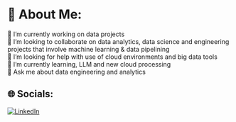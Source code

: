 # 💫 About Me:
🔭 I’m currently working on data projects <br>👯 I’m looking to collaborate on data analytics, data science and engineering projects that involve machine learning & data pipelining<br>🤝 I’m looking for help with use of cloud environments and big data tools<br>🌱 I’m currently learning, LLM and new cloud processing<br>💬 Ask me about data engineering and analytics


## 🌐 Socials:
[![LinkedIn](https://img.shields.io/badge/LinkedIn-%230077B5.svg?logo=linkedin&logoColor=white)](https://www.linkedin.com/in/nitantjatale/) 






